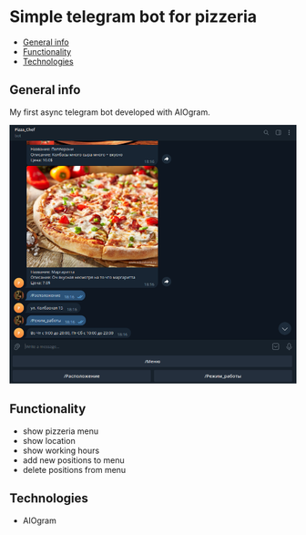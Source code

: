 # Simple telegram bot for pizzeria

* [General info](#general-info)
* [Functionality](#functionality)
* [Technologies](#technologies)

## General info

My first async telegram bot developed with AIOgram.

![Bot screenshot](./telegram_bot.png?raw=true "Bot chat demo")

## Functionality

* show pizzeria menu
* show location
* show working hours 
* add new positions to menu
* delete positions from menu

## Technologies

* AIOgram
